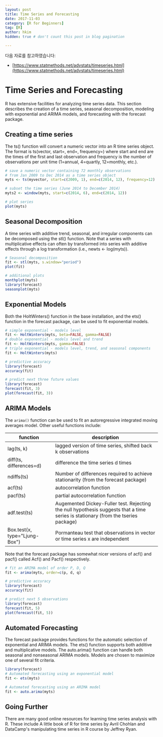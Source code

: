 ```yaml
---
layout: post  
title: Time Series and Forecasting
date: 2017-11-03  
category: [R for Beginners]  
tag: [R]  
author: hkim  
hidden: true # don't count this post in blog pagination  

---
```


다음 자료를 참고하였습니다:  
- [https://www.statmethods.net/advstats/timeseries.html](https://www.statmethods.net/advstats/timeseries.html)

# Time Series and Forecasting

R has extensive facilities for analyzing time series data. This section describes the creation of a time series, seasonal decomposition, modeling with exponential and ARIMA models, and forecasting with the forecast package.

## Creating a time series

The ts() function will convert a numeric vector into an R time series object. The format is ts(vector, start=, end=, frequency=) where start and end are the times of the first and last observation and frequency is the number of observations per unit time (1=annual, 4=quartly, 12=monthly, etc.).

```r
# save a numeric vector containing 72 monthly observations
# from Jan 2009 to Dec 2014 as a time series object
myts <- ts(myvector, start=c(2009, 1), end=c(2014, 12), frequency=12)

# subset the time series (June 2014 to December 2014)
myts2 <- window(myts, start=c(2014, 6), end=c(2014, 12))

# plot series
plot(myts)
```

## Seasonal Decomposition

A time series with additive trend, seasonal, and irregular components can be decomposed using the stl() function. Note that a series with multiplicative effects can often by transformed into series with additive effects through a log transformation (i.e., newts <- log(myts)).

```r
# Seasonal decomposition
fit <- stl(myts, s.window="period")
plot(fit)

# additional plots
monthplot(myts)
library(forecast)
seasonplot(myts)
```

## Exponential Models

Both the HoltWinters() function in the base installation, and the ets() function in the forecast package, can be used to fit exponential models.

```r
# simple exponential - models level
fit <- HoltWinters(myts, beta=FALSE, gamma=FALSE)
# double exponential - models level and trend
fit <- HoltWinters(myts, gamma=FALSE)
# triple exponential - models level, trend, and seasonal components
fit <- HoltWinters(myts)

# predictive accuracy
library(forecast)
accuracy(fit)

# predict next three future values
library(forecast)
forecast(fit, 3)
plot(forecast(fit, 3))
```

## ARIMA Models

The `arima()` function can be used to fit an autoregressive integrated moving averages model. Other useful functions include:

function                      | description
------------------------------|------------------------------
lag(ts, k)                    | lagged version of time series, shifted back k observations
diff(ts, differences=d)       | difference the time series d times
ndiffs(ts)                    | Number of differences required to achieve stationarity (from the forecast package)
acf(ts)                       | autocorrelation function
pacf(ts)                      | partial autocorrelation function
adf.test(ts)                  | Augemented Dickey-Fuller test. Rejecting the null hypothesis suggests that a time series is stationary (from the tseries package)
Box.test(x, type="Ljung-Box") | Pormanteau test that observations in vector or time series x are independent

Note that the forecast package has somewhat nicer versions of acf() and pacf() called Acf() and Pacf() respectively.

```r
# fit an ARIMA model of order P, D, Q
fit <- arima(myts, order=c(p, d, q)

# predictive accuracy
library(forecast)
accuracy(fit)

# predict next 5 observations
library(forecast)
forecast(fit, 5)
plot(forecast(fit, 5))
```

## Automated Forecasting

The forecast package provides functions for the automatic selection of exponential and ARIMA models. The ets() function supports both additive and multiplicative models. The auto.arima() function can handle both seasonal and nonseasonal ARIMA models. Models are chosen to maximize one of several fit criteria.

```r
library(forecast)
# Automated forecasting using an exponential model
fit <- ets(myts)

# Automated forecasting using an ARIMA model
fit <- auto.arima(myts)
```


## Going Further

There are many good online resources for learning time series analysis with R. These include A little book of R for time series by Avril Chohlan and DataCamp's manipulating time series in R course by Jeffrey Ryan.
